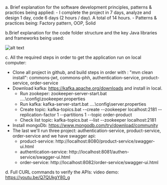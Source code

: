 a. Brief explanation for the software development principles, patterns & practices being
applied:
	- I complete the project in 7 days, analyze and design 1 day, code 6 days (2 hours / day). A total of 14 hours.
	- Patterns & practices being: Factory pattern, OOP, Solid 
	
b.Brief explanation for the code folder structure and the key Java libraries and frameworks
being used:

 ![alt text](https://i.ibb.co/kmn6ZLn/Capture.png)
 
c. All the required steps in order to get the application run on local computer:
- Clone all project in github, and build steps in order with : "mvn clean install": commons-jwt, commons-phh, authentication-service, product-service, order-service
- Download kafka: https://kafka.apache.org/downloads and install in local.
 	+ Run zookeper: zookeeper-server-start.bat ..\..\config\zookeeper.properties
	+ Run kafka: kafka-server-start.bat ..\..\config\server.properties
	+ Create topic: kafka-topics.bat --create --zookeeper localhost:2181 --replication-factor 1 --partitions 1 --topic order-product
	+ Check list topic: kafka-topics.bat --list --zookeeper localhost:2181
- Install mongoDb: https://www.mongodb.com/try/download/community
- The last we'll run three project: authentication-service, product-service, order-service and we have swagger api:
 	+  product-service: http://localhost:8080/product-service/swagger-ui.html
	+  authentication-service: http://localhost:8081/authen-service/swagger-ui.html
	+  order-service: http://localhost:8082/order-service/swagger-ui.html
	
d. Full CURL commands to verify the APIs: video demo: https://youtu.be/Q7QUkgY80_g
	
	




